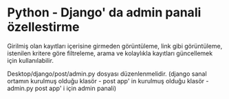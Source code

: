 # Python - Django' da admin panali özellestirme 

Girilmiş olan kayıtları içerisine girmeden görüntüleme, link gibi görüntüleme, istenilen kritere göre filtreleme, arama ve kolaylıkla kayıtları güncellemek için kullanılabilir.

Desktop/django/post/admin.py dosyası düzenlenmelidir.
(django sanal ortamın kurulmuş olduğu klasör - post app' in kurulmuş olduğu klasör - admin.py post app' i için admin panali)
